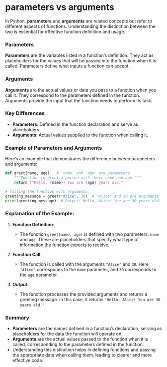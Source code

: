 # parameters vs arguments
In Python, **parameters** and **arguments** are related concepts but refer to different aspects of functions. Understanding the distinction between the two is essential for effective function definition and usage.

### Parameters

**Parameters** are the variables listed in a function’s definition. They act as placeholders for the values that will be passed into the function when it is called. Parameters define what inputs a function can accept.

### Arguments

**Arguments** are the actual values or data you pass to a function when you call it. They correspond to the parameters defined in the function. Arguments provide the input that the function needs to perform its task.

### Key Differences

- **Parameters**: Defined in the function declaration and serve as placeholders.
- **Arguments**: Actual values supplied to the function when calling it.

### Example of Parameters and Arguments

Here’s an example that demonstrates the difference between parameters and arguments:

```python
def greet(name, age):  # 'name' and 'age' are parameters
    """Function to greet a person with their name and age."""
    return f"Hello, {name}! You are {age} years old."

# Calling the function with arguments
greeting_message = greet("Alice", 30)  # "Alice" and 30 are arguments
print(greeting_message)  # Output: Hello, Alice! You are 30 years old.
```

### Explanation of the Example:

1. **Function Definition**:
   - The function `greet(name, age)` is defined with two parameters: `name` and `age`. These are placeholders that specify what type of information the function expects to receive.

2. **Function Call**:
   - The function is called with the arguments `"Alice"` and `30`. Here, `"Alice"` corresponds to the `name` parameter, and `30` corresponds to the `age` parameter.

3. **Output**:
   - The function processes the provided arguments and returns a greeting message. In this case, it returns `"Hello, Alice! You are 30 years old."`.

### Summary

- **Parameters** are the names defined in a function’s declaration, serving as placeholders for the data the function will operate on.
- **Arguments** are the actual values passed to the function when it is called, corresponding to the parameters defined in the function.
- Understanding this distinction helps in defining functions and passing the appropriate data when calling them, leading to clearer and more effective code.